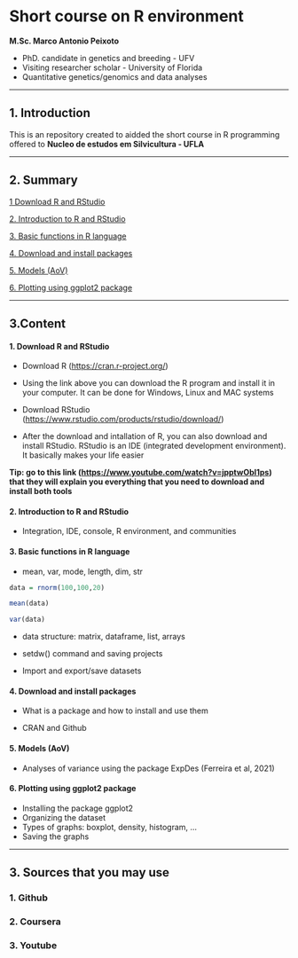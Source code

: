 # Short course on R environment

**M.Sc. Marco Antonio Peixoto**
- PhD. candidate in genetics and breeding - UFV
- Visiting researcher scholar - University of Florida  
- Quantitative genetics/genomics and data analyses

---
## 1. Introduction

This is an repository created to aidded the short course in R programming offered to **Nucleo de estudos em Silvicultura - UFLA**

---
## 2. Summary

[1 Download R and RStudio](#pt1)

[2. Introduction to R and RStudio](#pt2)

[3. Basic functions in R language](#pt3)

[4. Download and install packages](#pt4)

[5. Models (AoV)](#pt5)

[6. Plotting using ggplot2 package](#pt6)

---
## 3.Content

<div id="pt1" />

#### 1. Download R and RStudio

- Download R (https://cran.r-project.org/) 

- Using the link above you can download the R program and install it in your computer. It can be done for Windows, Linux and MAC systems

- Download RStudio (https://www.rstudio.com/products/rstudio/download/)

- After the download and intallation of R, you can also download and install RStudio. RStudio is an IDE (integrated development environment). It basically makes your life easier

**Tip: go to this link (https://www.youtube.com/watch?v=jpptwObI1ps) that they will explain you everything that you need to download and install both tools**

<div id="pt2" />

#### 2. Introduction to R and RStudio

- Integration, IDE, console, R environment, and communities

<div id="pt3" />

#### 3. Basic functions in R language 

- mean, var, mode, length, dim, str

```r
data = rnorm(100,100,20)

mean(data)

var(data)

```

- data structure: matrix, dataframe, list, arrays

- setdw() command and saving projects

- Import and export/save datasets

<div id="pt4" />

#### 4. Download and install packages

- What is a package and how to install and use them

- CRAN and Github

<div id="pt5" />

#### 5. Models (AoV)

- Analyses of variance using the package ExpDes (Ferreira et al, 2021)

<div id="pt6" />

#### 6. Plotting using **ggplot2** package

- Installing the package ggplot2
- Organizing the dataset
- Types of graphs: boxplot, density, histogram, ...
- Saving the graphs

---
## 3. Sources that you may use

### 1. Github

### 2. Coursera

### 3. Youtube
